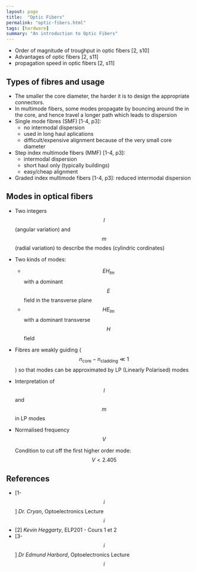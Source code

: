 ```yaml
---
layout: page
title:  "Optic Fibers"
permalink: "optic-fibers.html"
tags: [hardware]
summary: "An introduction to Optic Fibers"
---
```


* Order of magnitude of troughput in optic fibers [2, s10]
* Advantages of optic fibers [2, s11]
* propagation speed in optic fibers [2, s11]


## Types of fibres and usage
* The smaller the core diameter, the harder it is to design the appropriate
  connectors.
* In multimode fibers, some modes propagate by bouncing around the in the core,
  and hence travel a longer path which leads to dispersion
* Single mode fibres (SMF) [1-4, p3]:
  - no intermodal dispersion
  - used in long haul aplications
  - difficult/expensive alignment because of the very small core diameter
* Step index multimode fibers (MMF) [1-4, p3]:
  - intermodal dispersion
  - short haul only (typically buildings)
  - easy/cheap alignment
* Graded index multimode fibers [1-4, p3]: reduced intermodal dispersion


## Modes in optical fibers
* Two integers $$l$$ (angular variation) and $$m$$ (radial variation) to
  describe the modes (cylindric cordinates)
* Two kinds of modes:
  - $$EH_{lm}$$ with a dominant $$E$$ field in the transverse plane
  - $$HE_{lm}$$ with a dominant transverse $$H$$ field
* Fibres are weakly guiding ($$n_\text{core} - n_\text{cladding} \ll 1$$) so
  that modes can be approximated by LP (Linearly Polarised) modes
* Interpretation of $$l$$ and $$m$$ in LP modes
* Normalised frequency $$V$$

  Condition to cut off the first higher order mode: $$V < 2.405$$


## References
* [1-$$i$$] *Dr. Cryan*, Optoelectronics Lecture $$i$$
* [2] *Kevin Heggarty*, ELP201 - Cours 1 et 2
* [3-$$i$$] *Dr Edmund Harbord*, Optoelectronics Lecture $$i$$

